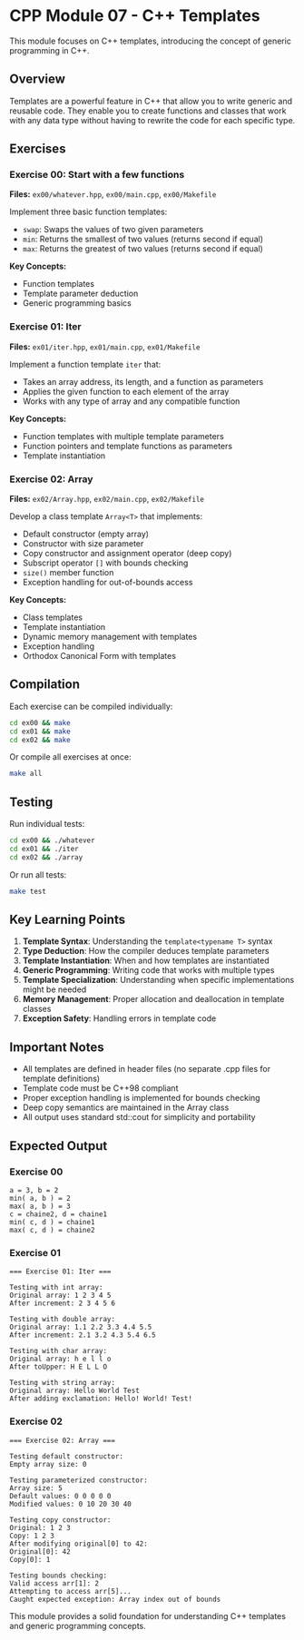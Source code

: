 # CPP Module 07 - C++ Templates

This module focuses on C++ templates, introducing the concept of generic programming in C++.

## Overview

Templates are a powerful feature in C++ that allow you to write generic and reusable code. They enable you to create functions and classes that work with any data type without having to rewrite the code for each specific type.

## Exercises

### Exercise 00: Start with a few functions
**Files:** `ex00/whatever.hpp`, `ex00/main.cpp`, `ex00/Makefile`

Implement three basic function templates:
- `swap`: Swaps the values of two given parameters
- `min`: Returns the smallest of two values (returns second if equal)
- `max`: Returns the greatest of two values (returns second if equal)

**Key Concepts:**
- Function templates
- Template parameter deduction
- Generic programming basics

### Exercise 01: Iter
**Files:** `ex01/iter.hpp`, `ex01/main.cpp`, `ex01/Makefile`

Implement a function template `iter` that:
- Takes an array address, its length, and a function as parameters
- Applies the given function to each element of the array
- Works with any type of array and any compatible function

**Key Concepts:**
- Function templates with multiple template parameters
- Function pointers and template functions as parameters
- Template instantiation

### Exercise 02: Array
**Files:** `ex02/Array.hpp`, `ex02/main.cpp`, `ex02/Makefile`

Develop a class template `Array<T>` that implements:
- Default constructor (empty array)
- Constructor with size parameter
- Copy constructor and assignment operator (deep copy)
- Subscript operator `[]` with bounds checking
- `size()` member function
- Exception handling for out-of-bounds access

**Key Concepts:**
- Class templates
- Template instantiation
- Dynamic memory management with templates
- Exception handling
- Orthodox Canonical Form with templates

## Compilation

Each exercise can be compiled individually:
```bash
cd ex00 && make
cd ex01 && make
cd ex02 && make
```

Or compile all exercises at once:
```bash
make all
```

## Testing

Run individual tests:
```bash
cd ex00 && ./whatever
cd ex01 && ./iter
cd ex02 && ./array
```

Or run all tests:
```bash
make test
```

## Key Learning Points

1. **Template Syntax**: Understanding the `template<typename T>` syntax
2. **Type Deduction**: How the compiler deduces template parameters
3. **Template Instantiation**: When and how templates are instantiated
4. **Generic Programming**: Writing code that works with multiple types
5. **Template Specialization**: Understanding when specific implementations might be needed
6. **Memory Management**: Proper allocation and deallocation in template classes
7. **Exception Safety**: Handling errors in template code

## Important Notes

- All templates are defined in header files (no separate .cpp files for template definitions)
- Template code must be C++98 compliant
- Proper exception handling is implemented for bounds checking
- Deep copy semantics are maintained in the Array class
- All output uses standard std::cout for simplicity and portability

## Expected Output

### Exercise 00
```
a = 3, b = 2
min( a, b ) = 2
max( a, b ) = 3
c = chaine2, d = chaine1
min( c, d ) = chaine1
max( c, d ) = chaine2
```

### Exercise 01
```
=== Exercise 01: Iter ===

Testing with int array:
Original array: 1 2 3 4 5 
After increment: 2 3 4 5 6 

Testing with double array:
Original array: 1.1 2.2 3.3 4.4 5.5 
After increment: 2.1 3.2 4.3 5.4 6.5 

Testing with char array:
Original array: h e l l o 
After toUpper: H E L L O 

Testing with string array:
Original array: Hello World Test 
After adding exclamation: Hello! World! Test! 
```

### Exercise 02
```
=== Exercise 02: Array ===

Testing default constructor:
Empty array size: 0

Testing parameterized constructor:
Array size: 5
Default values: 0 0 0 0 0 
Modified values: 0 10 20 30 40 

Testing copy constructor:
Original: 1 2 3 
Copy: 1 2 3 
After modifying original[0] to 42:
Original[0]: 42
Copy[0]: 1

Testing bounds checking:
Valid access arr[1]: 2
Attempting to access arr[5]...
Caught expected exception: Array index out of bounds
```

This module provides a solid foundation for understanding C++ templates and generic programming concepts.